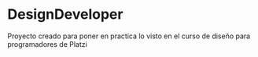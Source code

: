 # DesignDeveloper
Proyecto creado para poner en practica lo visto en el curso de diseño para programadores de Platzi
